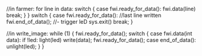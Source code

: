 //in farmer:
    for line in data:
        switch {
            case fwi.ready_for_data():
                fwi.data(line)
                break;
        }
    }
    switch {
        case fwi.ready_for_data(): //last line written
            fwi.end_of_data(); //- trigger leD
            sys.exit()
            break;
    }


//in write_image:
    while (1) {
        fwi.ready_for_data();
        switch {
            case fwi.data(int data):
                if !led:
                    light(led)
                write(data);
                fwi.ready_for_data();
            case end_of_data():
                unlight(led);
        }
    }

